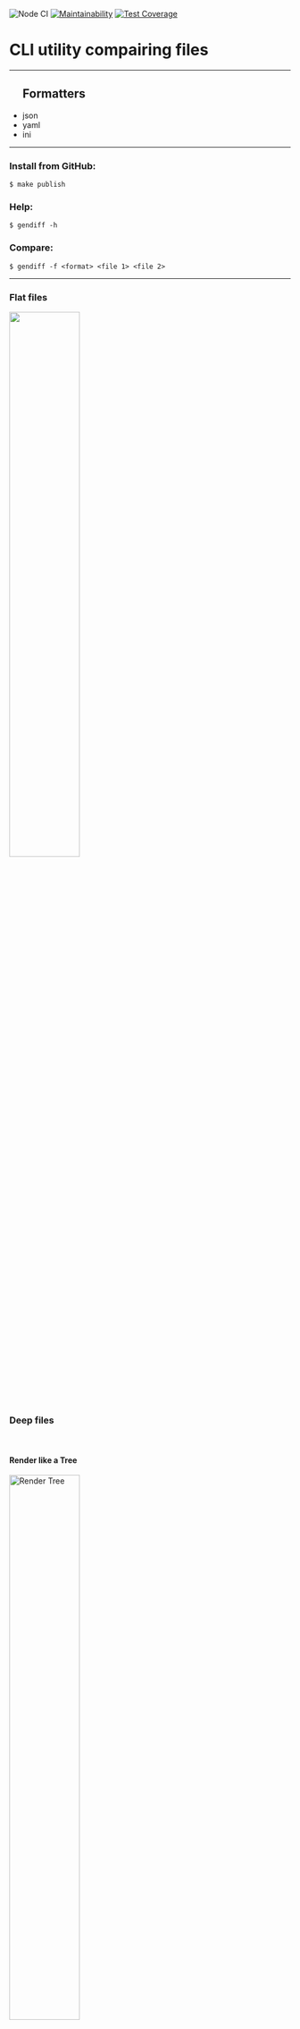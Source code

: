 ![Node CI](https://github.com/SergoZheludkov/frontend-project-lvl2/workflows/Node%20CI/badge.svg?branch=master)
[![Maintainability](https://api.codeclimate.com/v1/badges/7b205993ff0a19e7dc2c/maintainability)](https://codeclimate.com/github/SergoZheludkov/frontend-project-lvl2/maintainability)
[![Test Coverage](https://api.codeclimate.com/v1/badges/7b205993ff0a19e7dc2c/test_coverage)](https://codeclimate.com/github/SergoZheludkov/frontend-project-lvl2/test_coverage)

<div>
  <h1><b>CLI utility compairing files</b></h1>
  <hr>
</div>
<div>
  <ul>
    <h2>Formatters</h2>
    <li>json</li>
    <li>yaml</li>
    <li>ini</li>
  </ul>
  <hr>
</div>
<div>
  <p><h3>Install from GitHub:</h3><code>$ make publish</code></p>
  <p><h3>Help:</h3><code>$ gendiff -h</code></p>
  <p><h3>Compare:</h3><code>$ gendiff -f &lt;format&gt; &lt;file 1&gt; &lt;file 2&gt; </code></p>
</div>
<hr>
<div>
  <p>
    <h3>Flat files</h3>
  </p>
  <a href="https://asciinema.org/a/7Tk9MvfKB8WJU1s9ALIfMwMPf" target="_blank"><img src="https://asciinema.org/a/7Tk9MvfKB8WJU1s9ALIfMwMPf.svg" width="50%"/></a>
</div>
<div>
  <p>
    <h3>Deep files</h3>
    <br>
  </p>
  <p>
    <h4>Render like a Tree</h4>
  </p>
  <a href="https://asciinema.org/a/qDPKFN0vSxFGa2osm0clHnz24" target="_blank"><img src="https://asciinema.org/a/qDPKFN0vSxFGa2osm0clHnz24.svg" width="50%" alt="Render Tree" /></a>
  <p>
    <h4>Render like a Plain</h4>
  </p>
  <a href="https://asciinema.org/a/5QwjUeYYNzmGwvCXttBrPkywL" target="_blank"><img src="https://asciinema.org/a/5QwjUeYYNzmGwvCXttBrPkywL.svg" width="50%" alt="Render Plain"/></a>
  <p>
    <h4>Render like a JSON</h4>
  </p>
  <a href="https://asciinema.org/a/tgn991dXrUSPpgHGrpqWb1h44" target="_blank"><img src="https://asciinema.org/a/tgn991dXrUSPpgHGrpqWb1h44.svg" width="50%" alt="Render JSON"/></a>
</div>